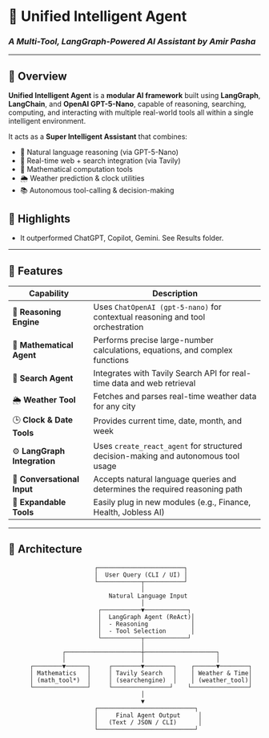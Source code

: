 # 🧠 Unified Intelligent Agent  
### _A Multi-Tool, LangGraph-Powered AI Assistant by Amir Pasha_

---

## 🚀 Overview


**Unified Intelligent Agent** is a **modular AI framework** built using **LangGraph**, **LangChain**, and **OpenAI GPT-5-Nano**, capable of reasoning, searching, computing, and interacting with multiple real-world tools all within a single intelligent environment.  

It acts as a **Super Intelligent Assistant** that combines:
- 💬 Natural language reasoning (via GPT-5-Nano)
- 🔎 Real-time web + search integration (via Tavily)
- 🧮 Mathematical computation tools
- 🌦️ Weather prediction & clock utilities
- 📚 Autonomous tool-calling & decision-making

## 🧩 Highlights
- It outperformed ChatGPT, Copilot, Gemini. See Results folder.
---

## 🧩 Features

| Capability | Description |
|-------------|--------------|
| 🧠 **Reasoning Engine** | Uses `ChatOpenAI (gpt-5-nano)` for contextual reasoning and tool orchestration |
| 🧮 **Mathematical Agent** | Performs precise large-number calculations, equations, and complex functions |
| 🔎 **Search Agent** | Integrates with Tavily Search API for real-time data and web retrieval |
| 🌦️ **Weather Tool** | Fetches and parses real-time weather data for any city |
| 🕒 **Clock & Date Tools** | Provides current time, date, month, and week |
| ⚙️ **LangGraph Integration** | Uses `create_react_agent` for structured decision-making and autonomous tool usage |
| 💬 **Conversational Input** | Accepts natural language queries and determines the required reasoning path |
| 🧾 **Expandable Tools** | Easily plug in new modules (e.g., Finance, Health, Jobless AI) |

---

## 🧱 Architecture

```text
                        ┌────────────────────────┐
                        │  User Query (CLI / UI) │
                        └────────────┬───────────┘
                                     │
                            Natural Language Input
                                     │
                         ┌───────────▼────────────┐
                         │  LangGraph Agent (ReAct)│
                         │  - Reasoning            │
                         │  - Tool Selection       │
                         └───────────┬────────────┘
                                     │
               ┌─────────────────────┼────────────────────┐
               │                     │                    │
      ┌────────▼──────┐     ┌────────▼────────┐    ┌──────▼────────┐
      │ Mathematics   │     │ Tavily Search   │    │ Weather & Time│
      │ (math_tool*)  │     │ (searchengine)  │    │ (weather_tool)│
      └───────────────┘     └────────────────┘    └────────────────┘
                                     │
                                     ▼
                        ┌───────────────────────────┐
                        │     Final Agent Output     │
                        │   (Text / JSON / CLI)      │
                        └───────────────────────────┘


